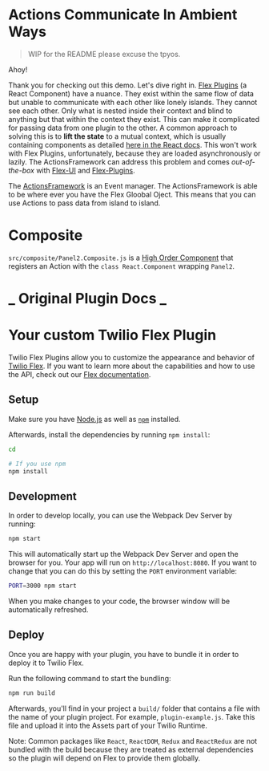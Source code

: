 # Actions Communicate In Ambient Ways
> WIP for the README please excuse the tpyos.

Ahoy! 

Thank you for checking out this demo. Let's dive right in. [Flex Plugins](https://www.twilio.com/docs/flex/plugin-builder#plugin-builder-v3) (a React Component) have a nuance. They exist within the same flow of data but unable to communicate with each other like lonely islands. They cannot see each other. Only what is nested inside their context and blind to anything but that within the context they exist. This can make it complicated for passing data from one plugin to the other. A common approach to solving this is to **lift the state** to a mutual context, which is usually containing components as detailed [here in the React docs](https://reactjs.org/docs/lifting-state-up.html). This won't work with Flex Plugins, unfortunately, because they are loaded asynchronously or lazily. The ActionsFramework can address this problem and comes *out-of-the-box* with [Flex-UI](https://www.twilio.com/docs/flex/ui) and [Flex-Plugins](https://www.twilio.com/docs/flex/quickstart/getting-started-plugin).
 
The [ActionsFramework](https://www.twilio.com/docs/flex/actions-framework) is an Event manager. The ActionsFramework is able to be where ever you have the Flex Gloobal Oject. This means that you can use Actions to pass data from island to island.   

# Composite

`src/composite/Panel2.Composite.js` is a [High Order Component](https://reactjs.org) that registers an Action with the `class React.Component` wrapping `Panel2`.



# _ Original Plugin Docs _ 

# Your custom Twilio Flex Plugin

Twilio Flex Plugins allow you to customize the appearance and behavior of [Twilio Flex](https://www.twilio.com/flex). If you want to learn more about the capabilities and how to use the API, check out our [Flex documentation](https://www.twilio.com/docs/flex).

## Setup

Make sure you have [Node.js](https://nodejs.org) as well as [`npm`](https://npmjs.com) installed.

Afterwards, install the dependencies by running `npm install`:

```bash
cd 

# If you use npm
npm install
```

## Development

In order to develop locally, you can use the Webpack Dev Server by running:

```bash
npm start
```

This will automatically start up the Webpack Dev Server and open the browser for you. Your app will run on `http://localhost:8080`. If you want to change that you can do this by setting the `PORT` environment variable:

```bash
PORT=3000 npm start
```

When you make changes to your code, the browser window will be automatically refreshed.

## Deploy

Once you are happy with your plugin, you have to bundle it in order to deploy it to Twilio Flex.

Run the following command to start the bundling:

```bash
npm run build
```

Afterwards, you'll find in your project a `build/` folder that contains a file with the name of your plugin project. For example, `plugin-example.js`. Take this file and upload it into the Assets part of your Twilio Runtime.

Note: Common packages like `React`, `ReactDOM`, `Redux` and `ReactRedux` are not bundled with the build because they are treated as external dependencies so the plugin will depend on Flex to provide them globally.
